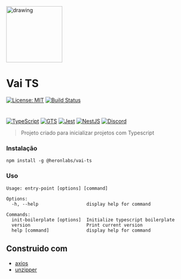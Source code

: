 <img src="https://cdn.discordapp.com/attachments/983205521546956870/983205960568934470/unknown.png" alt="drawing" width="150"/>

# Vai TS 

[![License: MIT](https://img.shields.io/badge/License-MIT-yellow.svg)](https://opensource.org/licenses/MIT)
[![Build Status](https://app.travis-ci.com/heronlabs/vai-ts.svg?branch=main)](https://app.travis-ci.com/heronlabs/vai-ts)

#

[![TypeScript](https://img.shields.io/badge/typescript-%23007ACC.svg?style=for-the-badge&logo=typescript&logoColor=white)](https://www.typescriptlang.org)
[![GTS](https://img.shields.io/badge/GTS-4285F4?style=for-the-badge&logo=google&logoColor=white)](https://github.com/google/gts)
[![Jest](https://img.shields.io/badge/-jest-%23C21325?style=for-the-badge&logo=jest&logoColor=white)](https://github.com/facebook/jest)
[![NestJS](https://img.shields.io/badge/nestjs-%23E0234E.svg?style=for-the-badge&logo=nestjs&logoColor=white)](https://docs.nestjs.com/)
[![Discord](https://img.shields.io/badge/%3CForum%3E-%237289DA.svg?style=for-the-badge&logo=discord&logoColor=white)](https://discord.gg/vGCyfMC9X9)


> Projeto criado para inicializar projetos com Typescript

### Instalação

```
npm install -g @heronlabs/vai-ts
```

### Uso

```
Usage: entry-point [options] [command]

Options:
  -h, --help                  display help for command

Commands:
  init-boilerplate [options]  Initialize typescript boilerplate
  version                     Print current version
  help [command]              display help for command
```

## Construido com

- [axios](https://github.com/axios)
- [unzipper](https://github.com/ZJONSSON/node-unzipper)
